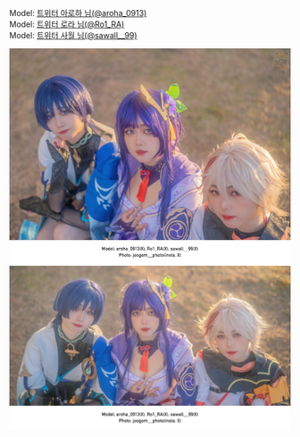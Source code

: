 ﻿---
dddd: 2023.12.03 AGF
nickname: 아로하+로라+사월
sns_type: x
sns_id: aroha_0913+Ro1_RA+sawall__99
---

Model: <a href="https://x.com/aroha_0913" target="_blank">트위터 아로하 님(@aroha_0913)</a>  
Model: <a href="https://x.com/Ro1_RA" target="_blank">트위터 로라 님(@Ro1_RA)</a>  
Model: <a href="https://x.com/sawall__99" target="_blank">트위터 사월 님(@sawall__99)</a>  

![1701738650020.jpg](/assets/img/2023/12-03/1701738650020.jpg)
![B61220231205082804804.jpg](/assets/img/2023/12-03/B61220231205082804804.jpg)
